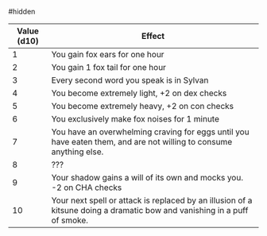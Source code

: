 #hidden 

| Value (d10) | Effect                                                                                                                   |
| ----------- | ------------------------------------------------------------------------------------------------------------------------ |
| 1           | You gain fox ears for one hour                                                                                           |
| 2           | You gain 1 fox tail for one hour                                                                                         |
| 3           | Every second word you speak is in Sylvan                                                                                 |
| 4           | You become extremely light, +2 on dex checks                                                                             |
| 5           | You become extremely heavy, +2 on con checks                                                                             |
| 6           | You exclusively make fox noises for 1 minute                                                                             |
| 7           | You have an overwhelming craving for eggs until you have eaten them, and are not willing to consume anything else.       |
| 8           | ???                                                                                                                      |
| 9           | Your shadow gains a will of its own and mocks you. -2 on CHA checks                                                      |
| 10          | Your next spell or attack is replaced by an illusion of a kitsune doing a dramatic bow and vanishing in a puff of smoke. |

